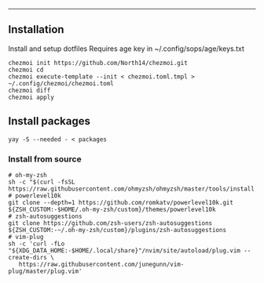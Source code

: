 
---

## Installation

Install and setup dotfiles
Requires age key in ~/.config/sops/age/keys.txt

    chezmoi init https://github.com/North14/chezmoi.git
    chezmoi cd
    chezmoi execute-template --init < chezmoi.toml.tmpl > ~/.config/chezmoi/chezmoi.toml
    chezmoi diff
    chezmoi apply

## Install packages

    yay -S --needed - < packages

### Install from source

    # oh-my-zsh
    sh -c "$(curl -fsSL https://raw.githubusercontent.com/ohmyzsh/ohmyzsh/master/tools/install.sh)"
    # powerlevel10k
    git clone --depth=1 https://github.com/romkatv/powerlevel10k.git ${ZSH_CUSTOM:-$HOME/.oh-my-zsh/custom}/themes/powerlevel10k
    # zsh-autosuggestions
    git clone https://github.com/zsh-users/zsh-autosuggestions ${ZSH_CUSTOM:-~/.oh-my-zsh/custom}/plugins/zsh-autosuggestions
    # vim-plug
    sh -c 'curl -fLo "${XDG_DATA_HOME:-$HOME/.local/share}"/nvim/site/autoload/plug.vim --create-dirs \
       https://raw.githubusercontent.com/junegunn/vim-plug/master/plug.vim'
